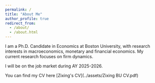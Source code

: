 ```yaml
---
permalink: /
title: "About Me"
author_profile: true
redirect_from: 
  - /about/
  - /about.html
---
```


I am a Ph.D. Candidate in Economics at Boston University, with research interests in macroeconomics, monetary and financial economics. My current research focuses on firm dynamics. 

I will be on the job market during AY 2025-2026.

You can find my CV here [Zixing's CV](../assets/Zixing BU CV.pdf)

